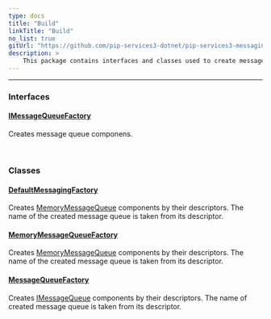 ```yaml
---
type: docs
title: "Build"
linkTitle: "Build"
no_list: true
gitUrl: "https://github.com/pip-services3-dotnet/pip-services3-messaging-dotnet"
description: >
    This package contains interfaces and classes used to create message components.
---
```

---
<div class="module-body"> 

### Interfaces

#### [IMessageQueueFactory](imessage_queue_factory)
Creates message queue componens.

<br>

### Classes

#### [DefaultMessagingFactory](default_messaging_factory)
Creates [MemoryMessageQueue](../queues/memory_message_queue)  components by their descriptors.
The name of the created message queue is taken from its descriptor.

#### [MemoryMessageQueueFactory](memory_message_queue_factory)
Creates [MemoryMessageQueue](../queues/memory_message_queue) components by their descriptors.
The name of the created message queue is taken from its descriptor. 

#### [MessageQueueFactory](message_queue_factory)
Creates [IMessageQueue](../queues/imessage_queue) components by their descriptors.
The name of created message queue is taken from its descriptor.

</div>

